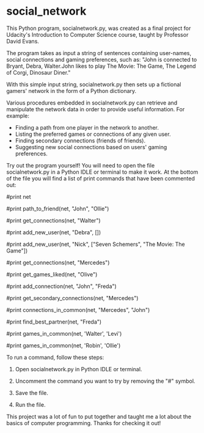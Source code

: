 social_network
==============
This Python program, socialnetwork.py, was created as a final project for Udacity's Introduction to Computer Science course, taught by Professor David Evans.

The program takes as input a string of sentences containing user-names, social connections and gaming preferences, such as: "John is connected to Bryant, Debra, Walter.John likes to play The Movie: The Game, The Legend of Corgi, Dinosaur Diner."

With this simple input string, socialnetwork.py then sets up a fictional gamers' network in the form of a Python dictionary.

Various procedures embedded in socialnetwork.py can retrieve and manipulate the network data in order to provide useful information. For example:
- Finding a path from one player in the network to another.
- Listing the preferred games or connections of any given user.
- Finding secondary connections (friends of friends).
- Suggesting new social connections based on users' gaming preferences.

Try out the program yourself! You will need to open the file socialnetwork.py in a Python IDLE or terminal to make it work. At the bottom of the file you will find a list of print commands that have been commented out:

\#print net

\#print path_to_friend(net, "John", "Ollie")

\#print get_connections(net, "Walter")

\#print add_new_user(net, "Debra", []) 

\#print add_new_user(net, "Nick", ["Seven Schemers", "The Movie: The Game"])

\#print get_connections(net, "Mercedes")

\#print get_games_liked(net, "Olive")

\#print add_connection(net, "John", "Freda")

\#print get_secondary_connections(net, "Mercedes")

\#print connections_in_common(net, "Mercedes", "John")

\#print find_best_partner(net, "Freda")

\#print games_in_common(net, 'Walter', 'Levi')

\#print games_in_common(net, 'Robin', 'Ollie')


To run a command, follow these steps:

1. Open socialnetwork.py in Python IDLE or terminal.

2. Uncomment the command you want to try by removing the "#" symbol.

3. Save the file.

4. Run the file.

This project was a lot of fun to put together and taught me a lot about the basics of computer programming. Thanks for checking it out!

